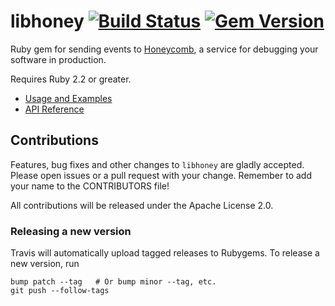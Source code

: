 # libhoney [![Build Status](https://travis-ci.org/honeycombio/libhoney-rb.svg?branch=master)](https://travis-ci.org/honeycombio/libhoney-rb) [![Gem Version](https://badge.fury.io/rb/libhoney.svg)](https://badge.fury.io/rb/libhoney)

Ruby gem for sending events to [Honeycomb](https://www.honeycomb.io), a service for debugging your software in production.

Requires Ruby 2.2 or greater.

- [Usage and Examples](https://docs.honeycomb.io/sdk/ruby/)
- [API Reference](https://www.rubydoc.info/gems/libhoney)

## Contributions

Features, bug fixes and other changes to `libhoney` are gladly accepted. Please
open issues or a pull request with your change. Remember to add your name to the
CONTRIBUTORS file!

All contributions will be released under the Apache License 2.0.

### Releasing a new version

Travis will automatically upload tagged releases to Rubygems. To release a new
version, run
```
bump patch --tag   # Or bump minor --tag, etc.
git push --follow-tags
```
